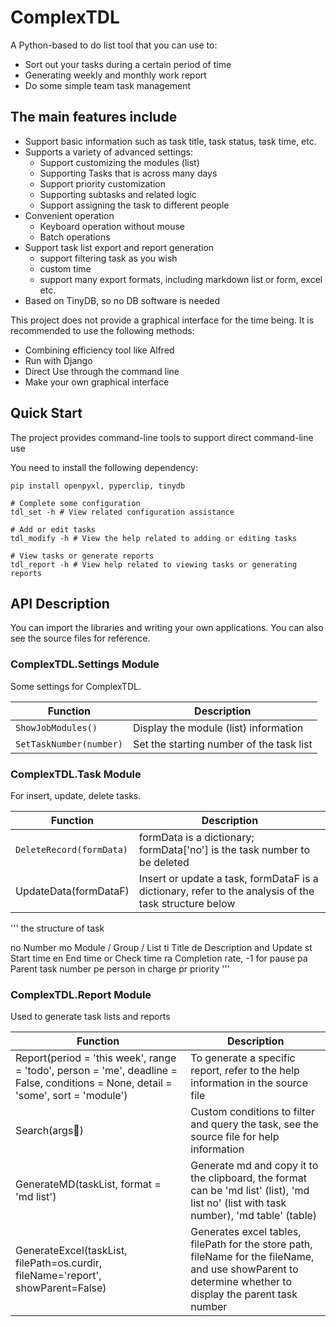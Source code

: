 # ComplexTDL

A Python-based to do list tool that you can use to:

* Sort out your tasks during a certain period of time
* Generating weekly and monthly work report
* Do some simple team task management

## The main features include

* Support basic information such as task title, task status, task time, etc.
* Supports a variety of advanced settings:
  * Support customizing the modules (list)
  * Supporting Tasks that is across many days
  * Support priority customization
  * Supporting subtasks and related logic
  * Support assigning the task to different people
* Convenient operation
  * Keyboard operation without mouse
  * Batch operations
* Support task list export and report generation
  * support filtering task as you wish
  * custom time
  * support many export formats, including markdown list or form, excel etc.
* Based on TinyDB, so no DB software is needed

This project does not provide a graphical interface for the time being. It is recommended to use the following methods:

* Combining efficiency tool like Alfred
* Run with Django
* Direct Use through the command line 
* Make your own graphical interface

## Quick Start

The project provides command-line tools to support direct command-line use

You need to install the following dependency:

```shell
pip install openpyxl, pyperclip, tinydb
```

```shell
# Complete some configuration
tdl_set -h # View related configuration assistance

# Add or edit tasks
tdl_modify -h # View the help related to adding or editing tasks

# View tasks or generate reports
tdl_report -h # View help related to viewing tasks or generating reports
```

## API Description

You can import the libraries and writing your own applications.
You can also see the source files for reference.

### ComplexTDL.Settings Module

Some settings for ComplexTDL.

| Function | Description|
|---|---|
|`ShowJobModules()`|Display the module (list) information|
|`SetTaskNumber(number)`|Set the starting number of the task list|

### ComplexTDL.Task Module

For insert, update, delete tasks.

| Function | Description|
|---|---|
|`DeleteRecord(formData)`|formData is a dictionary; formData['no'] is the task number to be deleted|
|UpdateData(formDataF)|Insert or update a task, formDataF is a dictionary, refer to the analysis of the task structure below|

'''
the structure of task

no Number
mo Module / Group / List
ti Title
de Description and Update
st Start time
en End time or Check time
ra Completion rate, -1 for pause
pa Parent task number
pe person in charge
pr priority
'''

### ComplexTDL.Report Module

Used to generate task lists and reports

| Function | Description|
|---|---|
|Report(period = 'this week', range = 'todo', person = 'me', deadline = False, conditions = None, detail = 'some', sort = 'module')|To generate a specific report, refer to the help information in the source file|
|Search(args)|Custom conditions to filter and query the task, see the source file for help information|
|GenerateMD(taskList, format = 'md list')|Generate md and copy it to the clipboard, the format can be 'md list' (list), 'md list no' (list with task number), 'md table' (table)|
|GenerateExcel(taskList, filePath=os.curdir, fileName='report', showParent=False)|Generates excel tables, filePath for the store path, fileName for the fileName, and use showParent to determine whether to display the parent task number|